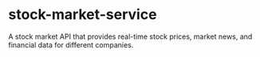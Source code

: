 # stock-market-service
A stock market API that provides real-time stock prices, market news, and financial data for different companies.
